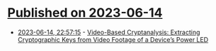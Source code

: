 # [Published on 2023-06-14](index.md)

* [2023-06-14, 22:57:15](https://lobste.rs/s/d55cva/video_based_cryptanalysis_extracting) - [Video-Based Cryptanalysis: Extracting Cryptographic Keys from Video Footage of a Device’s Power LED](https://www.nassiben.com/video-based-crypta)
